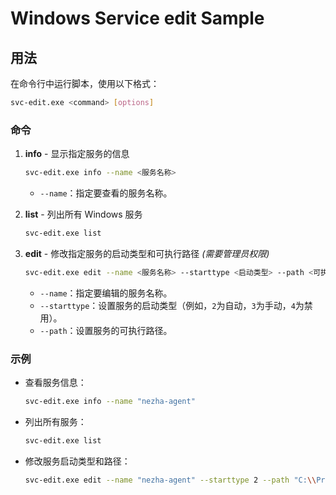 # Windows Service edit Sample

## 用法

在命令行中运行脚本，使用以下格式：

```bash
svc-edit.exe <command> [options]
```

### 命令

1. **info** - 显示指定服务的信息

   ```bash
   svc-edit.exe info --name <服务名称>
   ```

   - `--name`：指定要查看的服务名称。

2. **list** - 列出所有 Windows 服务

   ```bash
   svc-edit.exe list
   ```

3. **edit** - 修改指定服务的启动类型和可执行路径 _(需要管理员权限)_

   ```bash
   svc-edit.exe edit --name <服务名称> --starttype <启动类型> --path <可执行路径>
   ```

   - `--name`：指定要编辑的服务名称。
   - `--starttype`：设置服务的启动类型（例如，`2`为自动，`3`为手动，`4`为禁用）。
   - `--path`：设置服务的可执行路径。

### 示例

- 查看服务信息：

  ```bash
  svc-edit.exe info --name "nezha-agent"
  ```

- 列出所有服务：

  ```bash
  svc-edit.exe list
  ```

- 修改服务启动类型和路径：

  ```bash
  svc-edit.exe edit --name "nezha-agent" --starttype 2 --path "C:\\Program Files\\Nezha\\nezha-agent.exe"
  ```
